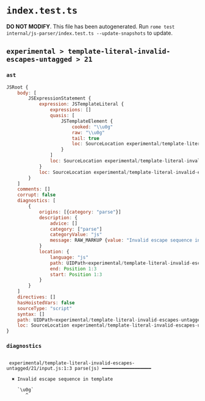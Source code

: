 # `index.test.ts`

**DO NOT MODIFY**. This file has been autogenerated. Run `rome test internal/js-parser/index.test.ts --update-snapshots` to update.

## `experimental > template-literal-invalid-escapes-untagged > 21`

### `ast`

```javascript
JSRoot {
	body: [
		JSExpressionStatement {
			expression: JSTemplateLiteral {
				expressions: []
				quasis: [
					JSTemplateElement {
						cooked: "\\u0g"
						raw: "\\u0g"
						tail: true
						loc: SourceLocation experimental/template-literal-invalid-escapes-untagged/21/input.js 1:1-1:5
					}
				]
				loc: SourceLocation experimental/template-literal-invalid-escapes-untagged/21/input.js 1:0-1:6
			}
			loc: SourceLocation experimental/template-literal-invalid-escapes-untagged/21/input.js 1:0-1:6
		}
	]
	comments: []
	corrupt: false
	diagnostics: [
		{
			origins: [{category: "parse"}]
			description: {
				advice: []
				category: ["parse"]
				categoryValue: "js"
				message: RAW_MARKUP {value: "Invalid escape sequence in template"}
			}
			location: {
				language: "js"
				path: UIDPath<experimental/template-literal-invalid-escapes-untagged/21/input.js>
				end: Position 1:3
				start: Position 1:3
			}
		}
	]
	directives: []
	hasHoistedVars: false
	sourceType: "script"
	syntax: []
	path: UIDPath<experimental/template-literal-invalid-escapes-untagged/21/input.js>
	loc: SourceLocation experimental/template-literal-invalid-escapes-untagged/21/input.js 1:0-1:6
}
```

### `diagnostics`

```

 experimental/template-literal-invalid-escapes-untagged/21/input.js:1:3 parse(js) ━━━━━━━━━━━━━━━━━━

  ✖ Invalid escape sequence in template

    `\u0g`
       ^


```
